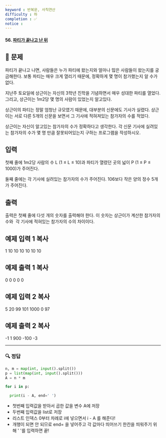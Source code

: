 ```yaml
---
keyword : 반복문, 사칙연산
difficulty : 하
completion : ✅
notice : 
---
```


#### 56. [파티가 끝나고 난 뒤](https://www.acmicpc.net/problem/2845)

## 📝 문제

파티가 끝나고 나면, 사람들은 누가 파티에 왔는지와 얼마나 많은 사람들이 왔는지를 궁금해한다. 보통 파티는 매우 크게 열리기 때문에, 정확하게 몇 명이 참가했는지 알 수가 없다.

지난주 토요일에 상근이는 자신의 3학년 진학을 기념하면서 매우 성대한 파티를 열었다. 그리고, 상근이는 1m2당 몇 명의 사람이 있었는지 알고있다.

상근이의 파티는 정말 엄청난 규모였기 때문에, 대부분의 신문에도 기사가 실렸다. 상근이는 서로 다른 5개의 신문을 보면서 그 기사에 적혀져있는 참가자의 수를 적었다.

상근이는 자신이 알고있는 참가자의 수가 정확하다고 생각한다. 각 신문 기사에 실려있는 참가자의 수가 몇 명 만큼 잘못되어있는지 구하는 프로그램을 작성하시오.

## 입력

첫째 줄에 1m2당 사람의 수 L (1 ≤ L ≤ 10)과 파티가 열렸던 곳의 넓이 P (1 ≤ P ≤ 1000)가 주어진다.

둘째 줄에는 각 기사에 실려있는 참가자의 수가 주어진다. 106보다 작은 양의 정수 5개가 주어진다.

## 출력

출력은 첫째 줄에 다섯 개의 숫자를 출력해야 한다. 이 숫자는 상근이가 계산한 참가자의 수와  각 기사에 적혀있는 참가자의 수의 차이이다.

## 예제 입력 1 복사

1 10
10 10 10 10 10

## 예제 출력 1 복사

0 0 0 0 0

## 예제 입력 2 복사

5 20
99 101 1000 0 97

## 예제 출력 2 복사

-1 1 900 -100 -3


---

### 🔍 정답

```python
n, m = map(int, input().split())
p = list(map(int, input().split()))
A = n * m

for i in p:

  print(i - A, end=' ')
```

- 첫번째 입력값을 받아서 곱한 값을 변수 A에 저장
- 두번째 입력값을 list로 저장
- 리스트 인덱스 0부터 차례로 i에 넣으면서 i - A 를 해준다!
- 개행이 되면 안 되므로 end= 을 넣어주고 각 값마다 띄어쓰기 한칸을 띄워주기 위해 ' '를 입력하면 끝!
